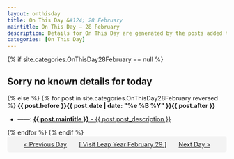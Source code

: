 ```yaml
---
layout: onthisday
title: On This Day &#124; 28 February
maintitle: On This Day — 28 February
description: Details for On This Day are generated by the posts added to the website so the content is subject to changes/updates over time.
categories: [On This Day]
---
```


{% if site.categories.OnThisDay28February == null %}
<h2>Sorry no known details for today</h2>
{% else %}
{% for post in site.categories.OnThisDay28February reversed %}
<strong>{{ post.before }}{{ post.date | date: "%e %B %Y" }}{{ post.after }}</strong>
<ul>
<li> ——: <a class="{{ post.class }}" href="{{ post.url }}"><strong>{{ post.maintitle }}</strong> - {{ post.post_description }}</a></li>
</ul>
{% endfor %}
{% endif %}
<br />
<div style="background-color: #f3f3f3; padding: 10px; border-radius: 5px; text-align: center; display: flex; justify-content: space-evenly;">
<a href="/onthisday/02/02-27">« Previous Day</a>
<a href="/onthisday/02/02-29">[ Visit Leap Year February 29 ]</a>
<a href="/onthisday/03/03-01">Next Day »</a>
</div>
